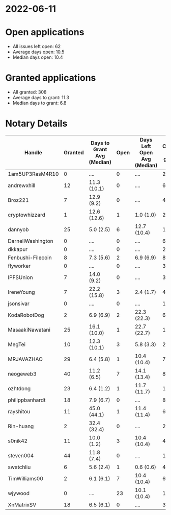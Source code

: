 2022-06-11
==========

# Open applications

- All issues left open: 62
- Average days open: 10.5
- Median days open: 10.4

# Granted applications

- All granted: 308
- Average days to grant: 11.3
- Median days to grant: 6.8

# Notary Details

| Handle            |   Granted | Days to Grant Avg (Median)   |   Open | Days Left Open Avg (Median)   |   Closed (no grant) |
|-------------------|-----------|------------------------------|--------|-------------------------------|---------------------|
| 1am5UP3RasM4R10   |         0 | ....                         |      0 | ....                          |                   2 |
| andrewxhill       |        12 | 11.3  (10.1)                 |      0 | ....                          |                  69 |
| Broz221           |         7 | 12.9  (9.2)                  |      0 | ....                          |                  41 |
| cryptowhizzard    |         1 | 12.6  (12.6)                 |      1 | 1.0  (1.0)                    |                  20 |
| dannyob           |        25 | 5.0  (2.5)                   |      6 | 12.7  (10.4)                  |                 122 |
| DarnellWashington |         0 | ....                         |      0 | ....                          |                   6 |
| dkkapur           |         0 | ....                         |      0 | ....                          |                   2 |
| Fenbushi-Filecoin |         8 | 7.3  (5.6)                   |      2 | 6.9  (6.9)                    |                  86 |
| flyworker         |         0 | ....                         |      0 | ....                          |                   3 |
| IPFSUnion         |         7 | 14.0  (9.2)                  |      0 | ....                          |                  32 |
| IreneYoung        |         7 | 22.2  (15.8)                 |      3 | 2.4  (1.7)                    |                  48 |
| jsonsivar         |         0 | ....                         |      0 | ....                          |                  13 |
| KodaRobotDog      |         2 | 6.9  (6.9)                   |      2 | 22.3  (22.3)                  |                   6 |
| MasaakiNawatani   |        25 | 16.1  (10.0)                 |      1 | 22.7  (22.7)                  |                 107 |
| MegTei            |        10 | 12.3  (10.1)                 |      3 | 5.8  (3.3)                    |                  26 |
| MRJAVAZHAO        |        29 | 6.4  (5.8)                   |      1 | 10.4  (10.4)                  |                  79 |
| neogeweb3         |        40 | 11.2  (6.5)                  |      7 | 14.1  (13.4)                  |                  86 |
| ozhtdong          |        23 | 6.4  (1.2)                   |      1 | 11.7  (11.7)                  |                 123 |
| philippbanhardt   |        18 | 7.9  (6.7)                   |      0 | ....                          |                  81 |
| rayshitou         |        11 | 45.0  (44.1)                 |      1 | 11.4  (11.4)                  |                  64 |
| Rin-huang         |         2 | 32.4  (32.4)                 |      0 | ....                          |                   2 |
| s0nik42           |        11 | 10.0  (1.2)                  |      3 | 10.4  (10.4)                  |                  42 |
| steven004         |        44 | 11.8  (7.4)                  |      0 | ....                          |                 162 |
| swatchliu         |         6 | 5.6  (2.4)                   |      1 | 0.6  (0.6)                    |                  47 |
| TimWilliams00     |         2 | 6.1  (6.1)                   |      7 | 10.4  (10.4)                  |                   6 |
| wjywood           |         0 | ....                         |     23 | 10.1  (10.4)                  |                  16 |
| XnMatrixSV        |        18 | 6.5  (6.1)                   |      0 | ....                          |                  38 |